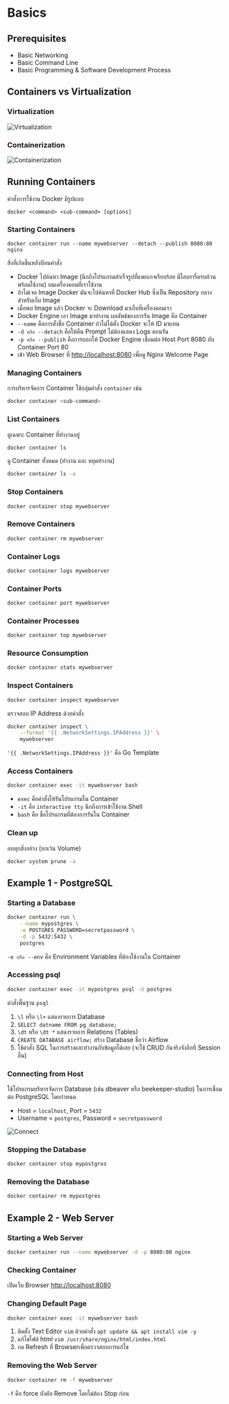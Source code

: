 # Basics

## Prerequisites

- Basic Networking
- Basic Command Line
- Basic Programming & Software Development Process

## Containers vs Virtualization

### Virtualization

![Virtualization](images/virtualization.png)

### Containerization

![Containerization](images/containers.png)

## Running Containers

คำสั่งการใช้งาน Docker มีรูปแบบ

```
docker <command> <sub-command> [options]
```

### Starting Containers

```
docker container run --name mywebserver --detach --publish 8080:80 nginx
```

สิ่งที่เกิดขึ้นหลังป้อนคำสั่ง

- Docker ไปค้นหา Image (นึกถึงโปรแกรมสำเร็จรูปที่แพกเกจเรียบร้อย มีไลบรารี่ครบถ้วน พร้อมใช้งาน) บนเครื่องคอมที่เราใช้งาน
- ถ้าไม่เจอ Image Docker มันจะไปค้นหาที่ Docker Hub ซึ่งเป็น Repository กลางสำหรับเก็บ Image
- เมื่อพบ Image แล้ว Docker จะ Download มาเก็บที่เครื่องคอมเรา
- Docker Engine เอา Image มาทำงาน ผลลัพธ์ของการรัน Image คือ Container
- `--name` คือการตั้งชื่อ Container ถ้าไม่ได้ตั้ง Docker จะให้ ID มาแทน
- `-d หรือ --detach` คือให้คืน Prompt ไม่ต้องแสดง Logs ตอนรัน
- `-p หรือ --publish` คือการบอกให้ Docker Engine เชื่อมต่อ Host Port 8080 กับ Container Port 80
- เข้า Web Browser ที่ [http://localhost:8080](http://localhost:8080) เพื่อดู Nginx Welcome Page

### Managing Containers

การบริหารจัดการ Container ใช้กลุ่มคำสั่ง `container` เช่น

```bash
docker container <sub-command>
```

### List Containers

ดูเฉพาะ Container ที่ทำงานอยู่

```bash
docker container ls
```

ดู Container ทั้งหมด (ทำงาน และ หยุดทำงาน)

```bash
docker container ls -a
```

### Stop Containers

```bash
docker container stop mywebserver
```

### Remove Containers

```bash
docker container rm mywebserver
```

### Container Logs

```bash
docker container logs mywebserver
```

### Container Ports

```bash
docker container port mywebserver
```

### Container Processes

```bash
docker container top mywebserver
```

### Resource Consumption

```bash
docker container stats mywebserver
```

### Inspect Containers

```bash
docker container inspect mywebserver
```

ตรวจสอบ IP Address ด้วยคำสั่ง

```bash
docker container inspect \
    --format '{{ .NetworkSettings.IPAddress }}' \
    mywebserver
```

`'{{ .NetworkSettings.IPAddress }}'` คือ Go Template

### Access Containers

```bash
docker container exec -it mywebserver bash
```

- `exec` คือคำสั่งให้รันโปรแกรมใน Container
- `-it` คือ `interactive tty` นึกถึงการเข้าใช้งาน Shell
- `bash` คือ ชื่อโปรแกรมที่ต้องการรันใน Container

### Clean up

ลบทุกสิ่งอย่าง (ยกเว้น Volume)

```bash
docker system prune -a
```

## Example 1 - PostgreSQL

### Starting a Database

```bash
docker container run \
    --name mypostgres \
    -e POSTGRES_PASSWORD=secretpassword \
    -d -p 5432:5432 \
    postgres
```

`-e หรือ --env` คือ Environment Variables ที่ต้องใช้งานใน Container

### Accessing psql

```bash
docker container exec -it mypostgres psql -U postgres
```

คำสั่งพื้นฐาน `psql`

1. `\l` หรือ `\l+` แสดงรายการ Database
2. `SELECT datname FROM pg_database;`
3. `\dt` หรือ `\dt *` แสดงรายการ Relations (Tables)
4. `CREATE DATABASE airflow;` สร้าง Database ชื่อว่า Airflow
5. ใช้คำสั่ง SQL ในการสร้างและทำงานกับข้อมูลได้เลย (จะใช้ CRUD กันจริงจังอีกที Session อื่น)

### Connecting from Host

ใช้โปรแกรมบริหารจัดการ Database (เช่น dbeaver หรือ beekeeper-studio) ในการเชื่อมต่อ PostgreSQL โดยกำหนด

- Host = `localhost`, Port = `5432`
- Username = `postgres`, Password = `secretpassword`

![Connect](images/database_connect.png)

### Stopping the Database

```bash
docker container stop mypostgres
```

### Removing the Database

```bash
docker container rm mypostgres
```

## Example 2 - Web Server

### Starting a Web Server

```bash
docker container run --name mywebserver -d -p 8080:80 nginx
```

### Checking Container

เปิดเว็บ Browser [http://localhost:8080](http://localhost:8080)

### Changing Default Page

```bash
docker container exec -it mywebserver bash
```

1. ติดตั้ง Text Editor `vim` ด้วยคำสั่ง `apt update && apt install vim -y`
2. แก้ไขไฟล์ html `vim /usr/share/nginx/html/index.html`
3. กด Refresh ที่ Browserเพื่อตรวจสอบการแก้ไข

### Removing the Web Server

```bash
docker container rm -f mywebserver
```

`-f` คือ force บังคับ Remove โดยไม่ต้อง Stop ก่อน
